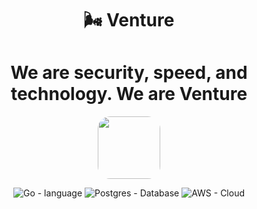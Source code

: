 <h1 align="center"> 🌬️ Venture </h1>

<h1 align="center"> We are security, speed, and technology. We are Venture </h1>

<p align="center">
  <img style="width:100px; height:100px; border-radius:20%;" src="https://i.imgur.com/yieDOSJ.png"/>
</p>

<div align="center">

![Go - language](https://img.shields.io/badge/language-go-cyan)
![Postgres - Database](https://img.shields.io/badge/database-postgres-blue)
![AWS - Cloud](https://img.shields.io/badge/cloud-aws-yellow)


</div>
